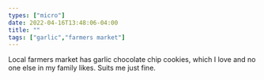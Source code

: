 ```yaml
---
types: ["micro"]
date: 2022-04-16T13:48:06-04:00
title: ""
tags: ["garlic","farmers market"]
---
```

Local farmers market has garlic chocolate chip cookies, which I love and no one else in my family likes. Suits me just fine.
